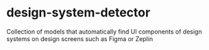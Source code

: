 # design-system-detector
 Collection of models that automatically find UI components of design systems on design screens such as Figma or Zeplin
